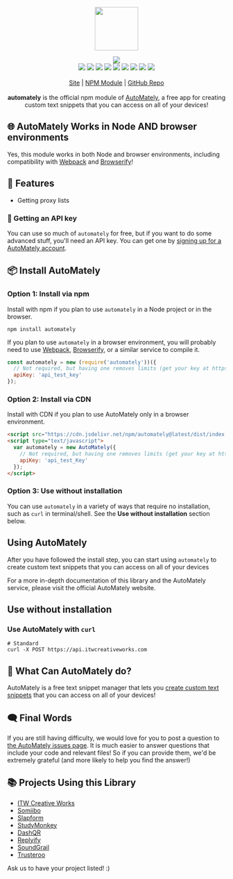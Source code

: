 <p align="center">
  <a href="https://itwcreativeworks.com">
    <img src="https://cdn.itwcreativeworks.com/assets/itw-creative-works/images/logo/itw-creative-works-brandmark-black-x.svg" width="100px">
  </a>
</p>

<p align="center">
  <img src="https://img.shields.io/github/package-json/v/itw-creative-works/automately.svg">
  <br>
  <img src="https://img.shields.io/librariesio/release/npm/automately.svg">
  <img src="https://img.shields.io/bundlephobia/min/automately.svg">
  <img src="https://img.shields.io/codeclimate/maintainability-percentage/itw-creative-works/automately.svg">
  <img src="https://img.shields.io/npm/dm/automately.svg">
  <img src="https://img.shields.io/node/v/automately.svg">
  <img src="https://img.shields.io/website/https/itwcreativeworks.com.svg">
  <img src="https://img.shields.io/github/license/itw-creative-works/automately.svg">
  <img src="https://img.shields.io/github/contributors/itw-creative-works/automately.svg">
  <img src="https://img.shields.io/github/last-commit/itw-creative-works/automately.svg">
  <br>
  <br>
  <a href="https://itwcreativeworks.com">Site</a> | <a href="https://www.npmjs.com/package/automately">NPM Module</a> | <a href="https://github.com/itw-creative-works/automately">GitHub Repo</a>
  <br>
  <br>
  <strong>automately</strong> is the official npm module of <a href="https://itwcreativeworks.com">AutoMately</a>, a free app for creating custom text snippets that you can access on all of your devices!
</p>

## 🌐 AutoMately Works in Node AND browser environments
Yes, this module works in both Node and browser environments, including compatibility with [Webpack](https://www.npmjs.com/package/webpack) and [Browserify](https://www.npmjs.com/package/browserify)!

## 🦄 Features
* Getting proxy lists

### 🔑 Getting an API key
You can use so much of `automately` for free, but if you want to do some advanced stuff, you'll need an API key. You can get one by [signing up for a AutoMately account](https://itwcreativeworks.com/signup).

## 📦 Install AutoMately
### Option 1: Install via npm
Install with npm if you plan to use `automately` in a Node project or in the browser.
```shell
npm install automately
```
If you plan to use `automately` in a browser environment, you will probably need to use [Webpack](https://www.npmjs.com/package/webpack), [Browserify](https://www.npmjs.com/package/browserify), or a similar service to compile it.

```js
const automately = new (require('automately'))({
  // Not required, but having one removes limits (get your key at https://itwcreativeworks.com).
  apiKey: 'api_test_key'
});
```

### Option 2: Install via CDN
Install with CDN if you plan to use AutoMately only in a browser environment.
```html
<script src="https://cdn.jsdelivr.net/npm/automately@latest/dist/index.min.js"></script>
<script type="text/javascript">
  var automately = new AutoMately({
    // Not required, but having one removes limits (get your key at https://itwcreativeworks.com).
    apiKey: 'api_test_Key'
  });
</script>
```

### Option 3: Use without installation
You can use `automately` in a variety of ways that require no installation, such as `curl` in terminal/shell. See the **Use without installation** section below.

## Using AutoMately
After you have followed the install step, you can start using `automately` to create custom text snippets that you can access on all of your devices

For a more in-depth documentation of this library and the AutoMately service, please visit the official AutoMately website.

## Use without installation
### Use AutoMately with `curl`
```shell
# Standard
curl -X POST https://api.itwcreativeworks.com
```

## 📝 What Can AutoMately do?
AutoMately is a free text snippet manager that lets you [create custom text snippets](https://itwcreativeworks.com) that you can access on all of your devices!

## 🗨️ Final Words
If you are still having difficulty, we would love for you to post
a question to [the AutoMately issues page](https://github.com/itw-creative-works/automately/issues). It is much easier to answer questions that include your code and relevant files! So if you can provide them, we'd be extremely grateful (and more likely to help you find the answer!)

## 📚 Projects Using this Library
* [ITW Creative Works](https://itwcreativeworks.com)
* [Somiibo](https://somiibo.com)
* [Slapform](https://slapform.com)
* [StudyMonkey](https://studymonkey.ai)
* [DashQR](https://dashqr.com)
* [Replyify](https://replyify.app)
* [SoundGrail](https://soundgrail.com)
* [Trusteroo](https://trusteroo.com)

Ask us to have your project listed! :)
